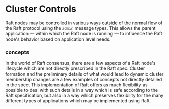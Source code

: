 Cluster Controls
================
Raft nodes may be controlled in various ways outside of the normal flow of the Raft protocol using the `admin` message types. This allows the parent application — within which the Raft node is running — to influence the Raft node's behavior based on application level needs.

### concepts
In the world of Raft consensus, there are a few aspects of a Raft node's lifecycle which are not directly prescribed in the Raft spec. Cluster formation and the preliminary details of what would lead to dynamic cluster membership changes are a few examples of concepts not directly detailed in the spec. This implementation of Raft offers as much flexibility as possible to deal with such details in a way which is safe according to the Raft specification, but also in a way which preserves flexibility for the many different types of applications which may be implemented using Raft.
